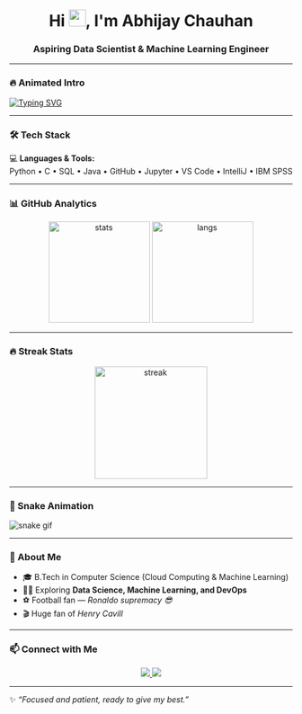<h1 align="center">Hi <img src="https://raw.githubusercontent.com/abhisheknaiidu/abhisheknaiidu/master/wave.gif" width="30px">, I'm Abhijay Chauhan</h1>
<h3 align="center">Aspiring Data Scientist & Machine Learning Engineer</h3>

---

### 🔥 Animated Intro
[![Typing SVG](https://readme-typing-svg.herokuapp.com?font=Fira+Code&weight=500&size=24&pause=1000&color=00C2FF&center=true&vCenter=true&width=600&lines=🚀+Data+Science+Enthusiast;☁️+Cloud+%26+DevOps+Learner;⚡+Always+Learning+New+Tech;💡+Focused+%26+Patient)](https://git.io/typing-svg)

---

### 🛠️ Tech Stack  
💻 **Languages & Tools:**  
Python • C • SQL • Java • GitHub • Jupyter • VS Code • IntelliJ • IBM SPSS  

---

### 📊 GitHub Analytics  
<p align="center">
  <img src="https://github-readme-stats.vercel.app/api?username=abhijaychauhan&show_icons=true&theme=radical" alt="stats" height="180"/>
  <img src="https://github-readme-stats.vercel.app/api/top-langs/?username=abhijaychauhan&layout=compact&theme=radical&hide=javascript,html,css" alt="langs" height="180"/>
</p>

---

### 🔥 Streak Stats  
<p align="center">
  <img src="https://github-readme-streak-stats.herokuapp.com/?user=abhijaychauhan&theme=radical" alt="streak" height="200"/>
</p>

---

### 🐍 Snake Animation 
![snake gif](https://github.com/abhijaychauhan/abhijaychauhan/blob/output/github-contribution-grid-snake.svg)

---

### 🌱 About Me  
- 🎓 B.Tech in Computer Science (Cloud Computing & Machine Learning)  
- 🧑‍💻 Exploring **Data Science, Machine Learning, and DevOps**  
- ⚽ Football fan — *Ronaldo supremacy 😎*  
- 🎬 Huge fan of *Henry Cavill*  

---

### 📫 Connect with Me  
<p align="center">
  <a href="https://www.linkedin.com" target="_blank">
    <img src="https://img.shields.io/badge/LinkedIn-blue?logo=linkedin&logoColor=white" />
  </a>
  <a href="mailto:yourmail@example.com" target="_blank">
    <img src="https://img.shields.io/badge/Email-D14836?logo=gmail&logoColor=white" />
  </a>
</p>

---

✨ *“Focused and patient, ready to give my best.”*
